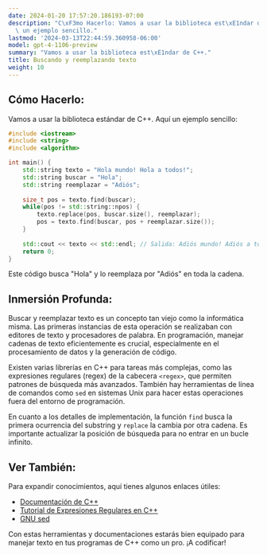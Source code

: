 ```yaml
---
date: 2024-01-20 17:57:20.186193-07:00
description: "C\xF3mo Hacerlo: Vamos a usar la biblioteca est\xE1ndar de C++. Aqu\xED\
  \ un ejemplo sencillo."
lastmod: '2024-03-13T22:44:59.360958-06:00'
model: gpt-4-1106-preview
summary: "Vamos a usar la biblioteca est\xE1ndar de C++."
title: Buscando y reemplazando texto
weight: 10
---
```


## Cómo Hacerlo:
Vamos a usar la biblioteca estándar de C++. Aquí un ejemplo sencillo:

```C++
#include <iostream>
#include <string>
#include <algorithm>

int main() {
    std::string texto = "Hola mundo! Hola a todos!";
    std::string buscar = "Hola";
    std::string reemplazar = "Adiós";
    
    size_t pos = texto.find(buscar);
    while(pos != std::string::npos) {
        texto.replace(pos, buscar.size(), reemplazar);
        pos = texto.find(buscar, pos + reemplazar.size());
    }
    
    std::cout << texto << std::endl; // Salida: Adiós mundo! Adiós a todos!
    return 0;
}
```

Este código busca "Hola" y lo reemplaza por "Adiós" en toda la cadena.

## Inmersión Profunda:
Buscar y reemplazar texto es un concepto tan viejo como la informática misma. Las primeras instancias de esta operación se realizaban con editores de texto y procesadores de palabra. En programación, manejar cadenas de texto eficientemente es crucial, especialmente en el procesamiento de datos y la generación de código.

Existen varias librerías en C++ para tareas más complejas, como las expresiones regulares (regex) de la cabecera `<regex>`, que permiten patrones de búsqueda más avanzados. También hay herramientas de línea de comandos como `sed` en sistemas Unix para hacer estas operaciones fuera del entorno de programación.

En cuanto a los detalles de implementación, la función `find` busca la primera ocurrencia del substring y `replace` la cambia por otra cadena. Es importante actualizar la posición de búsqueda para no entrar en un bucle infinito.

## Ver También:
Para expandir conocimientos, aquí tienes algunos enlaces útiles:

- [Documentación de C++](http://www.cplusplus.com/reference/string/string/find/)
- [Tutorial de Expresiones Regulares en C++](http://www.cplusplus.com/reference/regex/)
- [GNU sed](https://www.gnu.org/software/sed/manual/sed.html)

Con estas herramientas y documentaciones estarás bien equipado para manejar texto en tus programas de C++ como un pro. ¡A codificar!
